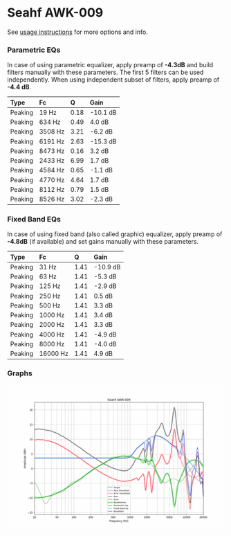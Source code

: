 # Seahf AWK-009
See [usage instructions](https://github.com/jaakkopasanen/AutoEq#usage) for more options and info.

### Parametric EQs
In case of using parametric equalizer, apply preamp of **-4.3dB** and build filters manually
with these parameters. The first 5 filters can be used independently.
When using independent subset of filters, apply preamp of **-4.4 dB**.

| Type    | Fc      |    Q | Gain     |
|:--------|:--------|:-----|:---------|
| Peaking | 19 Hz   | 0.18 | -10.1 dB |
| Peaking | 634 Hz  | 0.49 | 4.0 dB   |
| Peaking | 3508 Hz | 3.21 | -6.2 dB  |
| Peaking | 6191 Hz | 2.63 | -15.3 dB |
| Peaking | 8473 Hz | 0.16 | 3.2 dB   |
| Peaking | 2433 Hz | 6.99 | 1.7 dB   |
| Peaking | 4584 Hz | 0.65 | -1.1 dB  |
| Peaking | 4770 Hz | 4.64 | 1.7 dB   |
| Peaking | 8112 Hz | 0.79 | 1.5 dB   |
| Peaking | 8526 Hz | 3.02 | -2.3 dB  |

### Fixed Band EQs
In case of using fixed band (also called graphic) equalizer, apply preamp of **-4.8dB**
(if available) and set gains manually with these parameters.

| Type    | Fc       |    Q | Gain     |
|:--------|:---------|:-----|:---------|
| Peaking | 31 Hz    | 1.41 | -10.9 dB |
| Peaking | 63 Hz    | 1.41 | -5.3 dB  |
| Peaking | 125 Hz   | 1.41 | -2.9 dB  |
| Peaking | 250 Hz   | 1.41 | 0.5 dB   |
| Peaking | 500 Hz   | 1.41 | 3.3 dB   |
| Peaking | 1000 Hz  | 1.41 | 3.4 dB   |
| Peaking | 2000 Hz  | 1.41 | 3.3 dB   |
| Peaking | 4000 Hz  | 1.41 | -4.9 dB  |
| Peaking | 8000 Hz  | 1.41 | -4.0 dB  |
| Peaking | 16000 Hz | 1.41 | 4.9 dB   |

### Graphs
![](./Seahf%20AWK-009.png)